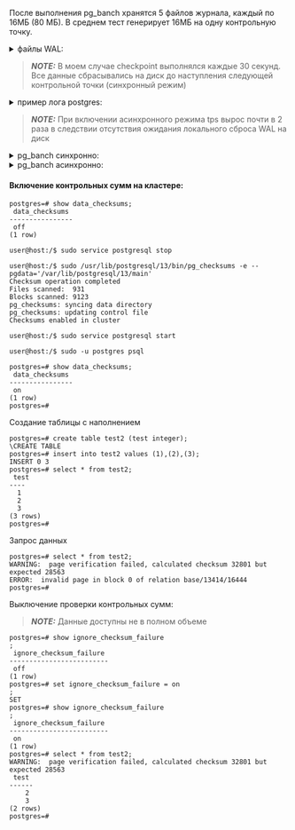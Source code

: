 После выполнения pg_banch хранятся 5 файлов журнала, каждый по 16МБ (80 МБ).
В среднем тест генерирует 16МБ на одну контрольную точку.

<details>
<summary>файлы WAL:</summary>

```console
postgres=# select * from pg_ls_waldir();
           name           |   size   |      modification      
--------------------------+----------+------------------------
 000000010000000000000086 | 16777216 | 2021-11-14 20:42:33+00
 000000010000000000000084 | 16777216 | 2021-11-14 20:41:34+00
 000000010000000000000082 | 16777216 | 2021-11-14 20:43:20+00
 000000010000000000000083 | 16777216 | 2021-11-14 20:42:00+00
 000000010000000000000085 | 16777216 | 2021-11-14 20:42:08+00
(5 rows)
```
</details>

> **_NOTE:_** В моем случае checkpoint выполнялся каждые 30 секунд. Все данные сбрасывались на диск до наступления следующей контрольной точки (синхронный режим)

<details>
<summary>пример лога postgres:</summary>

```console
2021-11-14 20:33:17.102 UTC [22067] LOG:  checkpoint complete: wrote 1970 buffers (12.0%); 0 WAL file(s) added, 0 removed, 1 recycled; write=14.489 s, sync=0.019 s, total=14.532 s; sync files=16, longest=0.006 s, average=0.002 s; distance=24231 kB, estimate=24231 kB
2021-11-14 20:33:32.115 UTC [22067] LOG:  checkpoint starting: time
2021-11-14 20:33:47.029 UTC [22067] LOG:  checkpoint complete: wrote 2188 buffers (13.4%); 0 WAL file(s) added, 0 removed, 3 recycled; write=14.865 s, sync=0.010 s, total=14.915 s; sync files=14, longest=0.005 s, average=0.001 s; distance=38568 kB, estimate=38568 kB
2021-11-14 20:34:02.043 UTC [22067] LOG:  checkpoint starting: time
2021-11-14 20:34:17.050 UTC [22067] LOG:  checkpoint complete: wrote 2155 buffers (13.2%); 0 WAL file(s) added, 0 removed, 2 recycled; write=14.971 s, sync=0.008 s, total=15.007 s; sync files=6, longest=0.005 s, average=0.002 s; distance=38715 kB, estimate=38715 kB
2021-11-14 20:34:32.063 UTC [22067] LOG:  checkpoint starting: time
2021-11-14 20:34:47.057 UTC [22067] LOG:  checkpoint complete: wrote 2499 buffers (15.3%); 0 WAL file(s) added, 0 removed, 2 recycled; write=14.956 s, sync=0.010 s, total=14.994 s; sync files=14, longest=0.006 s, average=0.001 s; distance=39084 kB, estimate=39084 kB
2021-11-14 20:35:02.161 UTC [22067] LOG:  checkpoint starting: time
2021-11-14 20:35:17.161 UTC [22067] LOG:  checkpoint complete: wrote 2078 buffers (12.7%); 0 WAL file(s) added, 0 removed, 2 recycled; write=14.838 s, sync=0.010 s, total=15.001 s; sync files=8, longest=0.005 s, average=0.002 s; distance=33309 kB, estimate=38506 kB
2021-11-14 20:35:32.175 UTC [22067] LOG:  checkpoint starting: time
2021-11-14 20:35:47.167 UTC [22067] LOG:  checkpoint complete: wrote 2338 buffers (14.3%); 0 WAL file(s) added, 0 removed, 2 recycled; write=14.827 s, sync=0.011 s, total=14.993 s; sync files=14, longest=0.005 s, average=0.001 s; distance=25859 kB, estimate=37241 kB
2021-11-14 20:36:02.179 UTC [22067] LOG:  checkpoint starting: time
2021-11-14 20:36:17.033 UTC [22067] LOG:  checkpoint complete: wrote 1976 buffers (12.1%); 0 WAL file(s) added, 0 removed, 1 recycled; write=14.824 s, sync=0.009 s, total=14.855 s; sync files=9, longest=0.004 s, average=0.001 s; distance=26072 kB, estimate=36124 kB
2021-11-14 20:36:32.161 UTC [22067] LOG:  checkpoint starting: time
2021-11-14 20:36:47.034 UTC [22067] LOG:  checkpoint complete: wrote 2136 buffers (13.0%); 0 WAL file(s) added, 0 removed, 2 recycled; write=14.838 s, sync=0.007 s, total=14.873 s; sync files=15, longest=0.004 s, average=0.001 s; distance=26174 kB, estimate=35129 kB
2021-11-14 20:37:02.161 UTC [22067] LOG:  checkpoint starting: time
2021-11-14 20:37:17.036 UTC [22067] LOG:  checkpoint complete: wrote 1972 buffers (12.0%); 0 WAL file(s) added, 0 removed, 2 recycled; write=14.838 s, sync=0.008 s, total=14.875 s; sync files=8, longest=0.004 s, average=0.001 s; distance=26073 kB, estimate=34224 kB
2021-11-14 20:37:32.161 UTC [22067] LOG:  checkpoint starting: time
2021-11-14 20:37:47.032 UTC [22067] LOG:  checkpoint complete: wrote 2125 buffers (13.0%); 0 WAL file(s) added, 0 removed, 1 recycled; write=14.832 s, sync=0.008 s, total=14.871 s; sync files=13, longest=0.005 s, average=0.001 s; distance=26023 kB, estimate=33404 kB
2021-11-14 20:38:02.161 UTC [22067] LOG:  checkpoint starting: time
2021-11-14 20:38:17.033 UTC [22067] LOG:  checkpoint complete: wrote 1967 buffers (12.0%); 0 WAL file(s) added, 0 removed, 2 recycled; write=14.837 s, sync=0.008 s, total=14.872 s; sync files=8, longest=0.004 s, average=0.001 s; distance=25844 kB, estimate=32648 kB
2021-11-14 20:38:32.161 UTC [22067] LOG:  checkpoint starting: time
2021-11-14 20:38:47.035 UTC [22067] LOG:  checkpoint complete: wrote 2484 buffers (15.2%); 0 WAL file(s) added, 0 removed, 1 recycled; write=14.839 s, sync=0.010 s, total=14.875 s; sync files=14, longest=0.005 s, average=0.001 s; distance=26141 kB, estimate=31997 kB
2021-11-14 20:39:02.161 UTC [22067] LOG:  checkpoint starting: time
2021-11-14 20:39:17.035 UTC [22067] LOG:  checkpoint complete: wrote 1974 buffers (12.0%); 0 WAL file(s) added, 0 removed, 2 recycled; write=14.843 s, sync=0.008 s, total=14.875 s; sync files=9, longest=0.004 s, average=0.001 s; distance=25826 kB, estimate=31380 kB
2021-11-14 20:39:32.161 UTC [22067] LOG:  checkpoint starting: time
2021-11-14 20:39:47.032 UTC [22067] LOG:  checkpoint complete: wrote 2150 buffers (13.1%); 0 WAL file(s) added, 0 removed, 2 recycled; write=14.838 s, sync=0.007 s, total=14.871 s; sync files=12, longest=0.004 s, average=0.001 s; distance=26255 kB, estimate=30867 kB
2021-11-14 20:40:02.164 UTC [22067] LOG:  checkpoint starting: time
2021-11-14 20:40:17.036 UTC [22067] LOG:  checkpoint complete: wrote 1983 buffers (12.1%); 0 WAL file(s) added, 0 removed, 1 recycled; write=14.837 s, sync=0.009 s, total=14.872 s; sync files=8, longest=0.005 s, average=0.002 s; distance=25935 kB, estimate=30374 kB
2021-11-14 20:40:32.179 UTC [22067] LOG:  checkpoint starting: time
2021-11-14 20:40:47.034 UTC [22067] LOG:  checkpoint complete: wrote 2490 buffers (15.2%); 0 WAL file(s) added, 0 removed, 2 recycled; write=14.824 s, sync=0.008 s, total=14.855 s; sync files=14, longest=0.004 s, average=0.001 s; distance=26245 kB, estimate=29961 kB
2021-11-14 20:41:02.161 UTC [22067] LOG:  checkpoint starting: time
2021-11-14 20:41:17.031 UTC [22067] LOG:  checkpoint complete: wrote 1977 buffers (12.1%); 0 WAL file(s) added, 0 removed, 1 recycled; write=14.841 s, sync=0.009 s, total=14.871 s; sync files=8, longest=0.004 s, average=0.002 s; distance=25762 kB, estimate=29541 kB
```
</details>

> **_NOTE:_** При включении асинхронного режима tps вырос почти в 2 раза в следствии отсутствия ожидания локального сброса WAL на диск
<details>
<summary>pg_banch синхронно:</summary>

```console
starting vacuum...end.
progress: 10.0 s, 710.2 tps, lat 11.197 ms stddev 8.366
progress: 20.0 s, 716.8 tps, lat 11.158 ms stddev 7.935
progress: 30.0 s, 708.9 tps, lat 11.276 ms stddev 8.193
progress: 40.0 s, 720.8 tps, lat 11.111 ms stddev 7.751
progress: 50.0 s, 734.6 tps, lat 10.887 ms stddev 7.375
progress: 60.0 s, 702.2 tps, lat 11.393 ms stddev 7.648
progress: 70.0 s, 729.7 tps, lat 10.956 ms stddev 7.262
progress: 80.0 s, 702.9 tps, lat 11.382 ms stddev 7.663
progress: 90.0 s, 691.7 tps, lat 11.569 ms stddev 7.672
progress: 100.0 s, 716.5 tps, lat 11.164 ms stddev 7.183
progress: 110.0 s, 701.0 tps, lat 11.406 ms stddev 7.199
progress: 120.0 s, 686.0 tps, lat 11.659 ms stddev 7.389
progress: 130.0 s, 711.6 tps, lat 11.247 ms stddev 7.013
progress: 140.0 s, 717.6 tps, lat 11.147 ms stddev 6.866
progress: 150.0 s, 671.5 tps, lat 11.909 ms stddev 7.546
progress: 160.0 s, 708.4 tps, lat 11.295 ms stddev 6.680
progress: 170.0 s, 710.5 tps, lat 11.259 ms stddev 6.883
progress: 180.0 s, 695.8 tps, lat 11.495 ms stddev 7.030
progress: 190.0 s, 695.3 tps, lat 11.504 ms stddev 6.305
progress: 200.0 s, 713.4 tps, lat 11.215 ms stddev 7.896
progress: 210.0 s, 697.9 tps, lat 11.461 ms stddev 8.303
progress: 220.0 s, 709.0 tps, lat 11.282 ms stddev 8.147
progress: 230.0 s, 717.4 tps, lat 11.149 ms stddev 8.139
progress: 240.0 s, 706.3 tps, lat 11.325 ms stddev 8.322
progress: 250.0 s, 714.8 tps, lat 11.189 ms stddev 8.227
progress: 260.0 s, 718.7 tps, lat 11.132 ms stddev 8.277
progress: 270.0 s, 701.2 tps, lat 11.406 ms stddev 8.666
progress: 280.0 s, 687.5 tps, lat 11.628 ms stddev 8.898
progress: 290.0 s, 648.8 tps, lat 12.334 ms stddev 9.409
progress: 300.0 s, 654.3 tps, lat 12.227 ms stddev 9.069
progress: 310.0 s, 720.7 tps, lat 11.101 ms stddev 8.070
progress: 320.0 s, 726.9 tps, lat 11.002 ms stddev 8.125
progress: 330.0 s, 708.4 tps, lat 11.295 ms stddev 8.288
progress: 340.0 s, 718.7 tps, lat 11.130 ms stddev 7.887
progress: 350.0 s, 716.8 tps, lat 11.159 ms stddev 7.560
progress: 360.0 s, 711.2 tps, lat 11.248 ms stddev 7.690
progress: 370.0 s, 721.1 tps, lat 11.090 ms stddev 7.666
progress: 380.0 s, 732.8 tps, lat 10.918 ms stddev 7.209
progress: 390.0 s, 719.1 tps, lat 11.126 ms stddev 7.610
progress: 400.0 s, 727.4 tps, lat 10.992 ms stddev 7.306
progress: 410.0 s, 728.9 tps, lat 10.977 ms stddev 7.303
progress: 420.0 s, 710.3 tps, lat 11.263 ms stddev 7.242
progress: 430.0 s, 708.6 tps, lat 11.247 ms stddev 8.035
progress: 440.0 s, 480.7 tps, lat 16.636 ms stddev 23.234
progress: 450.0 s, 465.3 tps, lat 17.207 ms stddev 24.080
progress: 460.0 s, 470.3 tps, lat 16.996 ms stddev 23.815
progress: 470.0 s, 488.4 tps, lat 16.367 ms stddev 23.170
progress: 480.0 s, 462.1 tps, lat 17.307 ms stddev 24.562
progress: 490.0 s, 456.5 tps, lat 17.549 ms stddev 25.135
progress: 500.0 s, 469.3 tps, lat 17.024 ms stddev 24.764
progress: 510.0 s, 457.9 tps, lat 17.469 ms stddev 25.155
progress: 520.0 s, 456.9 tps, lat 17.513 ms stddev 25.037
progress: 530.0 s, 459.6 tps, lat 17.376 ms stddev 25.287
progress: 540.0 s, 454.3 tps, lat 17.632 ms stddev 24.947
progress: 550.0 s, 467.6 tps, lat 17.109 ms stddev 25.115
progress: 560.0 s, 459.6 tps, lat 17.394 ms stddev 24.539
progress: 570.0 s, 454.6 tps, lat 17.602 ms stddev 25.844
progress: 580.0 s, 467.8 tps, lat 17.107 ms stddev 25.036
progress: 590.0 s, 460.0 tps, lat 17.408 ms stddev 24.671
progress: 600.0 s, 444.7 tps, lat 17.964 ms stddev 24.709
transaction type: <builtin: TPC-B (sort of)>
scaling factor: 1
query mode: simple
number of clients: 8
number of threads: 1
duration: 600 s
number of transactions actually processed: 383286
latency average = 12.521 ms
latency stddev = 13.372 ms
tps = 638.783381 (including connections establishing)
tps = 638.789998 (excluding connections establishing)
```
</details>

<details>
<summary>pg_banch асинхронно:</summary>

```console
starting vacuum...end.
progress: 10.0 s, 1745.2 tps, lat 4.571 ms stddev 1.417
progress: 20.0 s, 1770.4 tps, lat 4.518 ms stddev 1.402
progress: 30.0 s, 1771.1 tps, lat 4.516 ms stddev 1.374
progress: 40.0 s, 1785.0 tps, lat 4.481 ms stddev 1.359
progress: 50.0 s, 1734.8 tps, lat 4.611 ms stddev 1.493
progress: 60.0 s, 1756.5 tps, lat 4.554 ms stddev 1.451
progress: 70.0 s, 1764.0 tps, lat 4.534 ms stddev 1.369
progress: 80.0 s, 1732.4 tps, lat 4.617 ms stddev 1.454
progress: 90.0 s, 1760.8 tps, lat 4.542 ms stddev 1.453
progress: 100.0 s, 1763.5 tps, lat 4.536 ms stddev 1.427
progress: 110.0 s, 1729.0 tps, lat 4.626 ms stddev 1.529
progress: 120.0 s, 1762.0 tps, lat 4.540 ms stddev 1.404
progress: 130.0 s, 894.9 tps, lat 8.939 ms stddev 23.860
progress: 140.0 s, 877.5 tps, lat 9.115 ms stddev 24.237
progress: 150.0 s, 886.3 tps, lat 9.026 ms stddev 24.079
progress: 160.0 s, 880.8 tps, lat 9.081 ms stddev 24.059
progress: 170.0 s, 873.8 tps, lat 9.156 ms stddev 24.172
progress: 180.0 s, 886.0 tps, lat 9.000 ms stddev 24.133
progress: 190.0 s, 855.4 tps, lat 9.351 ms stddev 24.428
progress: 200.0 s, 859.1 tps, lat 9.311 ms stddev 24.400
progress: 210.0 s, 893.1 tps, lat 8.957 ms stddev 23.917
progress: 220.0 s, 879.1 tps, lat 9.099 ms stddev 24.094
progress: 230.0 s, 860.3 tps, lat 9.298 ms stddev 24.326
progress: 240.0 s, 870.8 tps, lat 9.186 ms stddev 24.272
progress: 250.0 s, 892.4 tps, lat 8.962 ms stddev 24.001
progress: 260.0 s, 866.2 tps, lat 9.236 ms stddev 24.630
progress: 270.0 s, 877.4 tps, lat 9.116 ms stddev 24.310
progress: 280.0 s, 873.8 tps, lat 9.154 ms stddev 24.232
progress: 290.0 s, 857.2 tps, lat 9.332 ms stddev 24.532
progress: 300.0 s, 881.0 tps, lat 9.080 ms stddev 24.030
progress: 310.0 s, 868.2 tps, lat 9.214 ms stddev 24.213
progress: 320.0 s, 862.0 tps, lat 9.280 ms stddev 24.555
progress: 330.0 s, 897.0 tps, lat 8.918 ms stddev 24.112
progress: 340.0 s, 885.4 tps, lat 9.034 ms stddev 24.119
progress: 350.0 s, 872.3 tps, lat 9.156 ms stddev 24.208
progress: 360.0 s, 860.7 tps, lat 9.293 ms stddev 24.775
progress: 370.0 s, 898.5 tps, lat 8.903 ms stddev 23.915
progress: 380.0 s, 884.5 tps, lat 9.044 ms stddev 24.008
progress: 390.0 s, 882.2 tps, lat 9.067 ms stddev 24.062
progress: 400.0 s, 877.7 tps, lat 9.113 ms stddev 24.155
progress: 410.0 s, 870.9 tps, lat 9.185 ms stddev 24.430
progress: 420.0 s, 876.5 tps, lat 9.126 ms stddev 24.489
progress: 430.0 s, 873.9 tps, lat 9.154 ms stddev 24.155
progress: 440.0 s, 872.8 tps, lat 9.151 ms stddev 24.120
progress: 450.0 s, 888.0 tps, lat 9.009 ms stddev 24.148
progress: 460.0 s, 883.2 tps, lat 9.056 ms stddev 24.009
progress: 470.0 s, 889.8 tps, lat 8.990 ms stddev 24.313
progress: 480.0 s, 896.2 tps, lat 8.925 ms stddev 23.951
progress: 490.0 s, 895.7 tps, lat 8.930 ms stddev 24.043
progress: 500.0 s, 890.2 tps, lat 8.987 ms stddev 24.009
progress: 510.0 s, 891.0 tps, lat 8.978 ms stddev 23.964
progress: 520.0 s, 892.7 tps, lat 8.961 ms stddev 24.000
progress: 530.0 s, 869.9 tps, lat 9.195 ms stddev 24.420
progress: 540.0 s, 916.1 tps, lat 8.732 ms stddev 23.792
progress: 550.0 s, 903.8 tps, lat 8.851 ms stddev 23.774
progress: 560.0 s, 877.2 tps, lat 9.118 ms stddev 24.217
progress: 570.0 s, 894.8 tps, lat 8.940 ms stddev 23.908
progress: 580.0 s, 889.0 tps, lat 8.985 ms stddev 23.956
progress: 590.0 s, 868.5 tps, lat 9.210 ms stddev 24.319
progress: 600.0 s, 893.4 tps, lat 8.939 ms stddev 23.933
transaction type: <builtin: TPC-B (sort of)>
scaling factor: 1
query mode: simple
number of clients: 8
number of threads: 1
duration: 600 s
number of transactions actually processed: 633627
latency average = 7.573 ms
latency stddev = 19.870 ms
tps = 1056.005230 (including connections establishing)
```
</details>




#### Включение контрольных сумм на кластере:

    postgres=# show data_checksums;
     data_checksums 
    ----------------
     off
    (1 row)
    
    user@host:/$ sudo service postgresql stop
    
    user@host:/$ sudo /usr/lib/postgresql/13/bin/pg_checksums -e --pgdata='/var/lib/postgresql/13/main'
    Checksum operation completed
    Files scanned:  931
    Blocks scanned: 9123
    pg_checksums: syncing data directory
    pg_checksums: updating control file
    Checksums enabled in cluster
    
    user@host:/$ sudo service postgresql start
    
    user@host:/$ sudo -u postgres psql
    
    postgres=# show data_checksums;
     data_checksums 
    ----------------
     on
    (1 row)
    postgres=# 



Создание таблицы с наполнением

    postgres=# create table test2 (test integer);
    \CREATE TABLE
    postgres=# insert into test2 values (1),(2),(3);
    INSERT 0 3
    postgres=# select * from test2;
     test 
    ----
      1
      2
      3
    (3 rows)
    postgres=# 

Запрос данных

    postgres=# select * from test2;
    WARNING:  page verification failed, calculated checksum 32801 but expected 28563
    ERROR:  invalid page in block 0 of relation base/13414/16444
    postgres=# 

Выключение проверки контрольных сумм:
> **_NOTE:_** Данные доступны не в полном объеме 
  
    postgres=# show ignore_checksum_failure
    ;
     ignore_checksum_failure 
    -------------------------
     off
    (1 row)
    postgres=# set ignore_checksum_failure = on
    ;
    SET
    postgres=# show ignore_checksum_failure
    ;
     ignore_checksum_failure 
    -------------------------
     on
    (1 row)
    postgres=# select * from test2;
    WARNING:  page verification failed, calculated checksum 32801 but expected 28563
     test 
    ------
        2
        3
    (2 rows)
    postgres=# 
